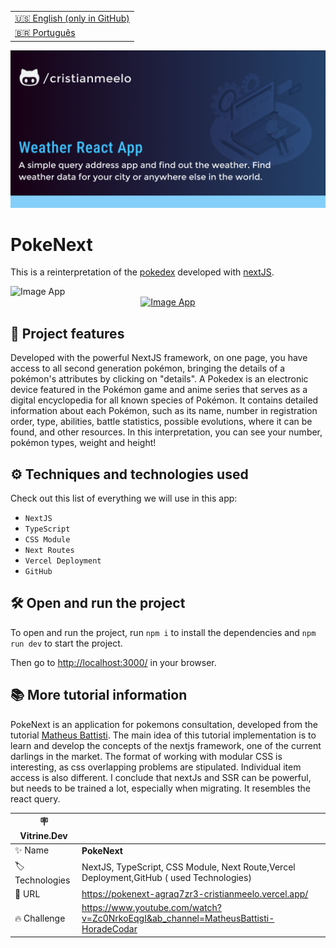 <table align="right">
  <tr>
    <td>
      <a href="README-EN.md">🇺🇸 English (only in GitHub)</a>
    </td>
  </tr>
  <tr>
    <td>
      <a href="README.md">🇧🇷 Português</a>
    </td>
  </tr>
</table>

![](https://github.com/cristianmeelo/react-app-weather-forecast/blob/main/thumbnail-en.png?raw=true#vitrinedev)

# PokeNext

This is a reinterpretation of the [pokedex](https://pokemon.fandom.com/pt-br/wiki/Pok%C3%A9dex) developed with [nextJS](https://nextjs.org/).

<img src="screencapture.gif" alt="Image App" >
<div align="center">
<a href="https://pokenext-agraq7zr3-cristianmeelo.vercel.app/">
  <img src="https://img.shields.io/badge/-check%20here-lightgrey"
  alt="Image App" >
</a>
</div>

## 🔨 Project features

Developed with the powerful NextJS framework, on one page, you have access to all second generation pokémon, bringing the details of a pokémon's attributes by clicking on "details". A Pokedex is an electronic device featured in the Pokémon game and anime series that serves as a digital encyclopedia for all known species of Pokémon. It contains detailed information about each Pokémon, such as its name, number in registration order, type, abilities, battle statistics, possible evolutions, where it can be found, and other resources. In this interpretation, you can see your number, pokémon types, weight and height!

## ⚙️ Techniques and technologies used

Check out this list of everything we will use in this app:

- `NextJS`
- `TypeScript`
- `CSS Module`
- `Next Routes`
- `Vercel Deployment`
- `GitHub`

## 🛠️ Open and run the project

To open and run the project, run `npm i` to install the dependencies and `npm run dev` to start the project.

Then go to <a href="http://localhost:3000/">http://localhost:3000/</a> in your browser.

## 📚 More tutorial information

PokeNext is an application for pokemons consultation, developed from the tutorial [Matheus Battisti](https://www.youtube.com/@MatheusBattisti).
The main idea of ​​this tutorial implementation is to learn and develop the concepts of the nextjs framework, one of the current darlings in the market. The format of working with modular CSS is interesting, as css overlapping problems are stipulated. Individual item access is also different. I conclude that nextJs and SSR can be powerful, but needs to be trained a lot, especially when migrating. It resembles the react query.

| :placard: Vitrine.Dev |                                                                                          |
| --------------------- | ---------------------------------------------------------------------------------------- |
| :sparkles: Name       | **PokeNext**                                                                             |
| :label: Technologies  | NextJS, TypeScript, CSS Module, Next Route,Vercel Deployment,GitHub ( used Technologies) |
| :rocket: URL          | https://pokenext-agraq7zr3-cristianmeelo.vercel.app/                                     |
| :fire: Challenge      | https://www.youtube.com/watch?v=Zc0NrkoEqgI&ab_channel=MatheusBattisti-HoradeCodar       |
